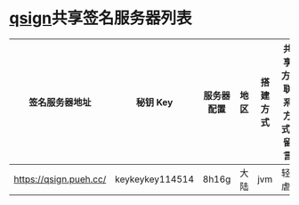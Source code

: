 # [qsign](https://github.com/fuqiuluo/unidbg-fetch-qsign)共享签名服务器列表

| 签名服务器地址 | 秘钥 Key | 服务器配置 | 地区 | 搭建方式 | 共享方/联系方式/留言 |
| --- | --- | --- | --- | --- | --- |
| https://qsign.pueh.cc/ | keykeykey114514 | 8h16g | 大陆 | jvm | 轻虐 |